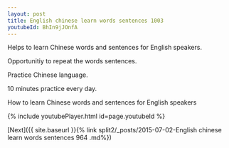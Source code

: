 ```yaml
---
layout: post
title: English chinese learn words sentences 1003 
youtubeId: BhIn9jJOnfA
---
```

 
 
Helps to learn Chinese words and sentences for English speakers.

Opportunitiy to repeat the words sentences. 

Practice Chinese language. 
 
10 minutes practice every day. 
 
How to learn Chinese words and sentences for English speakers 
 
{% include youtubePlayer.html id=page.youtubeId %}
 
 
[Next]({{ site.baseurl }}{% link  split2/_posts/2015-07-02-English chinese learn words sentences 964 .md%})
 
